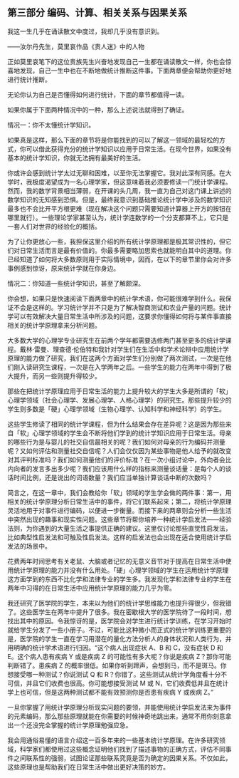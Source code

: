 ## 第三部分 编码、计算、相关关系与因果关系

我这一生几乎在诵读散文中度过，我却几乎没有意识到。

——汝尔丹先生，莫里哀作品《贵人迷》中的人物

正如莫里哀笔下的这位贵族先生兴奋地发现自己一生都在诵读散文一样，你也会惊喜地发现，自己一生中也在不断地做统计推断这件事。下面两章便会帮助你更好地进行统计推断。

无论你认为自己是否懂得如何进行统计，下面的章节都值得一读。

如果你属于下面两种情况中的一种，那么上述说法就得到了确证。

情况一：你不太懂统计学知识。

如果真是这样，那么下面的章节将是你能找到的可以了解这一领域的最轻松的方式，你可以借此获得充分的统计学知识以应用于日常生活。在现今世界，如果没有基本的统计学知识，你就无法拥有最美好的生活。

你或许会感到统计学太过无聊和困难，以至你无法掌握它。我对此深有同感。在大学时，我极度渴望成为一名心理学家，但这意味着我必须要修读一门统计学课程。然而，我的数学背景相当薄弱，在开课的头几周，我一直为自己对这门课上讲述的数学知识的无知感到恐惧。但是，最终我意识到基础推论统计学中涉及的数学知识最多也不会比开平方根更难（现在解决这个问题只需要知道计算器上开方的按钮在哪里就行）。一些理论学家甚至认为，统计学连数学的一个分支都算不上，它只是一套人们对世界的经验化的概括。

为了让你更放心一些，我担保这里介绍的所有统计学原理都是极其常识性的，但它们对日常生活而言是最有价值的。你最多需要略加思索也就能明白其中的道理。你已经知道了如何将大多数原则用于实际情境中，因而，在以下的章节里你会对许多事例感到惊讶，原来统计学就在你身边。

情况二：你知道一些统计学知识，甚至了解颇深。

你会想，如果只是快速阅读下面两章中的统计学术语，你可能很难学到什么。我保证不会是这样的。学习统计学并不只是为了解决智商测试和农业产量的问题。统计学可以有效解决大量日常生活中所涉及的问题，这要求你懂得如何将与某件事直接相关的统计学原理拿来分析问题。

大多数大学的心理学专业研究生在前两个学年都需要选修两门甚至更多的统计学课程。戴林·雷曼、理查德·伦伯特和我针对学生们在生活中和学术论辩中应用统计学原理的能力做了研究，我们在这两个方面对学生们分别做了两次测试，一次是在他们刚入读研究生课程，一次是在入学两年之后。一些学生的能力在两年中得到了极大提升，而另一些则提升得较少。

那些在把统计学原理应用于日常生活的能力上提升较大的学生大多是所谓的「软」心理学领域（社会心理学、发展心理学、人格心理学）的研究生。那些提升较少的学生则多数是「硬」心理学领域（生物心理学、认知科学和神经科学）的学生。

这些学生修读了相同的统计学课程，但为什么结果会存在差异呢？这是因为那些来自「软」心理学领域的学生会不断将他们学到的统计学知识应用于日常生活。母亲的哪些行为是与婴儿的社交自信最相关的呢？我们如何对母亲的行为编码并测量呢？又如何评估和测量社交自信呢？人们会仅仅因为某些事物是他人给予的就改变对其评判标准吗？我们如何测量他们的评价标准？在一次小组讨论中，外向者会比内向者的发言多出多少呢？我们应该用什么样的指标来测量谈话量：是每个人的谈话时间比例，还是说出的词语数量？我们应当单独计算谈话中断的次数吗？

简言之，在这一章中，我们会教给你「软」领域的学生学会做的两件事：第一，用相关的统计学原理分析日常生活中的事件，将它们联系起来；第二，将统计学原理灵活地用于对事件进行编码，以便进一步衡量。而接下来的两章则会分析一些生活中突然出现的趣事和现实性问题。这些章节将帮你培养一种统计学启发法——经验法则，为你遇到的大量生活之事提供正确的建议。这里仅讨论那些直觉性启发法，比如典型性启发法和可触及性启发法。这样的启发法也会出现在适合使用统计学启发法的场景中。

花费两年时间思考有关老鼠、大脑或者记忆的无意义音节对于提高在日常生活中使用统计学原理的能力并没有什么用处。「硬」心理学领域的学生在运用统计学原理这方面学到的东西不比化学和法律专业的学生多。我发现化学和法律专业的学生在两年中习得的在日常生活中应用统计学原理的能力几乎为零。

我还研究了医学院的学生，本来以为他们的统计学思维能力也提升得很少，但我错了。这些医学生在两年中提升了很多。我在密歇根大学的医学院待了一段时间，想找出其中的原因。令我惊讶的是，医学院会对学生进行统计学训练，在学习开始时就给学生分发了一些小册子。不过，可能比这种微小而正式的统计学训练更重要的是，医学院的学生一直在学习用潜在的量化方法分析人的身体状况和人类行为，并用明确的统计学术语进行归因。“这个病人出现症状 A、B 和 C，没有症状 D 和 E。这个病人患有疾病 Y 或是疾病 Z 的可能性有多大呢？你说是疾病 Z？那你可能判断错了。患疾病 Z 的概率很低。如果你听到蹄声，会想到马，而不是斑马。你想接受哪一种测试？你说测试 Q 和 R？你错了。这些测试从统计学角度看十分不可信，并且它们收费也很高。你可能想接受测试 M 或 N，它们收费低并且在统计学上也可信，但是这两种测试都不能有效预测你是否患有疾病 Y 或疾病 Z。”

一旦你掌握了用统计学原理分析现实问题的要领，并能使用统计学启发法来为事件的元素编码，那么那些原理就能在你需要的时候神奇地跳出来，通常不用你刻意拿出一个还没完全掌握的统计学原理勉强应急。

我会用通俗易懂的语言介绍这一百多年来的一些基本统计学原理。在许多研究领域，科学家们都使用过这些概念证明他们找到了描述事物的正确方式，评估不同事件之间联系性的强弱，试图论证那些联系究竟是否为确定的因果关系。不仅如此，这些原理也是帮助我们在日常生活中做出更好决策的妙方。



